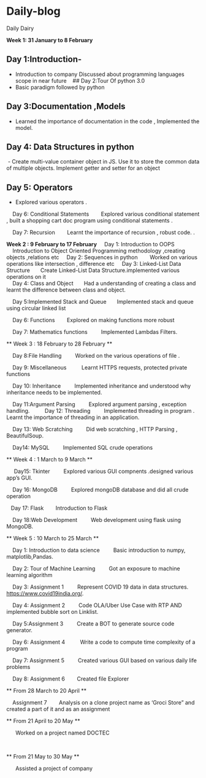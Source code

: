 # Daily-blog
Daily Dairy



 **Week 1: 31 January to 8 February**
 ## Day 1:Introduction-    
 - Introduction to company Discussed about programming languages  scope in near future  
 ## Day 2:Tour Of python 3.0
 - Basic paradigm followed by python
 ## Day 3:Documentation ,Models 
- Learned the importance of documentation in the code , Implemented the model.
 ## Day 4: Data Structures in python
 - Create multi-value container object in JS. Use it to store the common data of multiple objects. Implement getter and setter for an object
## Day 5: Operators
- Explored various operators 
.

    Day 6: Conditional Statements
       Explored various conditional statement , built a shopping cart doc program using conditional statements
.

    Day 7: Recursion
       Learnt the importance of recursion , robust code.
.
<br>
<!----------------------------------------------------------------------------------------------------------------------------->


 **Week 2 : 9 February to 17 February**
    Day 1: Introduction to OOPS
       Introduction to Object Oriented Programming methodology ,creating objects ,relations etc
    Day 2: Sequences in python
       Worked on various operations like intersection , difference etc
    Day 3: Linked-List Data Structure
      Create Linked-List Data Structure.implemented various operations on it  
    Day 4: Class and Object
      Had a understanding of creating a class and learnt the difference between class and object.

    Day 5:Implemented Stack and Queue
      Implemented stack and queue using circular linked list

    Day 6: Functions
       Explored on making functions more robust

    Day 7: Mathematics functions 
       Implemented Lambdas Filters.
<br>
<!----------------------------------------------------------------------------------------------------------------------------->


 ** Week 3 : 18 February to 28 February **


    Day 8:File Handling
        Worked on the various operations of file .

    Day 9: Miscellaneous 
        Learnt HTTPS requests, protected private functions 

    Day 10: Inheritance 
        Implemented inheritance and understood why inheritance needs to be implemented.

    Day 11:Argument Parsing
        Explored argument parsing , exception handling.
    
    Day 12: Threading
        Implemented threading in program . Learnt the importance of threading in an application.

    Day 13: Web Scratching 
        Did web scratching , HTTP Parsing , BeautifulSoup.

    Day14: MySQL
        Implemented SQL crude operations 
<br>
<!----------------------------------------------------------------------------------------------------------------------------->

 ** Week 4 : 1 March to 9 March **

     Day15: Tkinter 
        Explored various GUI compnents .designed various app’s GUI.

    Day 16: MongoDB
        Explored mongoDB database and did all crude operation

    Day 17: Flask
       Introduction to Flask

    Day 18:Web Development 
        Web development using flask using MongoDB.
<br>
<!----------------------------------------------------------------------------------------------------------------------------->



 ** Week 5 : 10 March to 25 March  ** 

    Day 1: Introduction to data science 
        Basic introduction  to numpy, matplotlib,Pandas.

    Day 2: Tour of Machine Learning 
        Got an exposure to machine learning algorithm

    Day 3: Assignment 1
        Represent COVID 19 data in data structures.  https://www.covid19india.org/.

    Day 4: Assignment 2
        Code OLA/Uber Use Case with RTP AND implemented bubble sort on Linklist.

    Day 5:Assignment 3
        Create a BOT to generate source code generator.

    Day 6: Assignment 4 
        Write a code to compute time complexity of a program

    Day 7: Assignment 5
        Created various GUI based on various daily life problems

    Day 8: Assignment 6
       Created file Explorer 
<br>
<!----------------------------------------------------------------------------------------------------------------------------->


  ** From 28 March to 20 April  **

     Assignment 7
       Analysis on a  clone project name as ‘Groci Store” and created a part of it and as an assignment 
 <br>
<!----------------------------------------------------------------------------------------------------------------------------->



 ** From 21 April to 20 May **

      Worked on a project named DOCTEC
      
 <br>
<!----------------------------------------------------------------------------------------------------------------------------->



** From 21 May to 30 May **

      Assisted a project of company 

